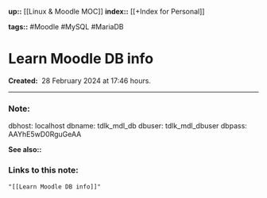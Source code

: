 **up::** [[Linux & Moodle MOC]]
**index::** [[+Index for Personal]]

**tags::** #Moodle #MySQL #MariaDB 
# Learn Moodle DB info

**Created:**  28 February 2024 at  17:46 hours.
___
### Note:
dbhost: localhost
dbname: tdlk_mdl_db
dbuser: tdlk_mdl_dbuser
dbpass: AAYhE5wD0RguGeAA


**See also::** 

### Links to this note:
```query
"[[Learn Moodle DB info]]"
```

